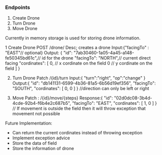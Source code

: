 ### Endpoints
1. Create Drone
2. Turn Drone
3. Move Drone

Currently in memory storage is used for storing drone information.


1 Create Drone
POST /drone/
Desc; creates a drone
Input:{"facingTo" : "EAST"// optional}
Output: {
   "id": "7ab30460-1a05-4a45-a148-fe50345bd61c",// id for the drone
   "facingTo": "NORTH",// current direct facing
   "cordinates": [
   0, // x cordinate on the field
   0 // y cordinate on the field
   ]
   }

2. Turn Drone
Patch /{id}/turn
Input:{
   "turn":"right",
   "op":"change"
   }
Output:{
   "id": "db141131-6599-4b36-81a5-6b56d19ef356",
   "facingTo": "SOUTH",
   "cordinates": [
   0,
   0
   ]
   }
//direction can only be left or right

3. Move
Patch : /{id}/move/{steps}
Response:{
   "id": "02d0dc08-3b4d-4cde-92b4-f6b4e2c687b5",
   "facingTo": "EAST",
   "cordinates": [
   1,
   0
   ]
   }
// If movement is outside the field then it will throw exception 
that movement not possible

Future Implementation:

- Can return the current cordinates instead of throwing exception
- Implement exception advice
- Store the data of field 
- Store the information of drone
